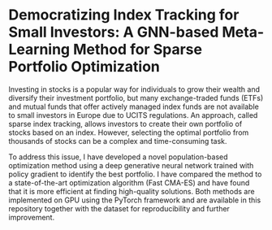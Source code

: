 # Democratizing Index Tracking for Small Investors: A GNN-based Meta-Learning Method for Sparse Portfolio Optimization

Investing in stocks is a popular way for individuals to grow their wealth and diversify their investment portfolio, but many exchange-traded funds (ETFs) and mutual funds that offer actively managed index funds are not available to small investors in Europe due to UCITS regulations. An approach, called sparse index tracking, allows investors to create their own portfolio of stocks based on an index. However, selecting the optimal portfolio from thousands of stocks can be a complex and time-consuming task.

To address this issue, I have developed a novel population-based optimization method using a deep generative neural network trained with policy gradient to identify the best portfolio. I have compared the method to a state-of-the-art optimization algorithm (Fast CMA-ES) and have found that it is more efficient at finding high-quality solutions. Both methods are implemented on GPU using the PyTorch framework and are available in this repository together with the dataset for reproducibility and further improvement.
